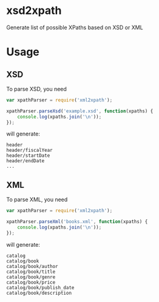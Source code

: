 # xsd2xpath
Generate list of possible XPaths based on XSD or XML

# Usage

## XSD 

To parse XSD, you need

```javascript
var xpathParser = require('xml2xpath');

xpathParser.parseXsd('example.xsd', function(xpaths) {
	console.log(xpaths.join('\n'));		
});

```
will generate:
```
header                                 
header/fiscalYear                      
header/startDate                       
header/endDate                         
...
```
## XML

To parse XML, you need

```javascript
var xpathParser = require('xml2xpath');

xpathParser.parseXml('books.xml', function(xpaths) {
	console.log(xpaths.join('\n'));		
});

```
will generate:
```
catalog                    
catalog/book               
catalog/book/author        
catalog/book/title         
catalog/book/genre         
catalog/book/price         
catalog/book/publish_date  
catalog/book/description
```